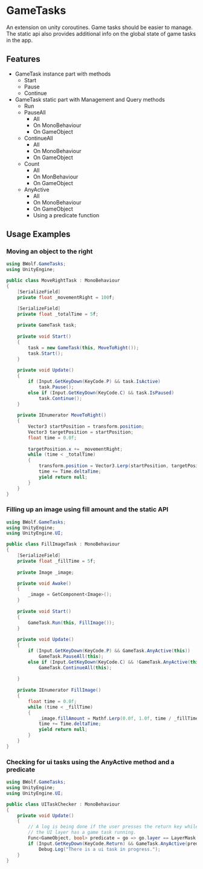 # GameTasks

An extension on unity coroutines. Game tasks should be easier to manage. The static 
api also provides additional info on the global state of game tasks in the app.

## Features
- GameTask instance part with methods
  - Start
  - Pause
  - Continue
- GameTask static part with Management and Query methods
  - Run
  - PauseAll
    - All
    - On MonoBehaviour
    - On GameObject
  - ContinueAll
    - All
    - On MonoBehaviour
    - On GameObject
  - Count
    - All
    - On MonBehaviour
    - On GameObject
  - AnyActive
    - All
    - On MonoBehaviour
    - On GameObject
    - Using a predicate function

## Usage Examples
### Moving an object to the right
```c#
using BWolf.GameTasks;
using UnityEngine;

public class MoveRightTask : MonoBehaviour
{
    [SerializeField]
    private float _movementRight = 100f;

    [SerializeField]
    private float _totalTime = 5f;
    
    private GameTask task;
    
    private void Start()
    {
        task = new GameTask(this, MoveToRight());
        task.Start();
    }
    
    private void Update()
    {
        if (Input.GetKeyDown(KeyCode.P) && task.IsActive)
            task.Pause();
        else if (Input.GetKeyDown(KeyCode.C) && task.IsPaused)
            task.Continue();
    }
    
    private IEnumerator MoveToRight()
    {
        Vector3 startPosition = transform.position;
        Vector3 targetPosition = startPosition;
        float time = 0.0f;
        
        targetPosition.x += _movementRight;
        while (time < _totalTime)
        {
            transform.position = Vector3.Lerp(startPosition, targetPosition, time / _totalTime);
            time += Time.deltaTime;
            yield return null;
        }
    }
}
```
### Filling up an image using fill amount and the static API
```c#
using BWolf.GameTasks;
using UnityEngine;
using UnityEngine.UI;

public class FillImageTask : MonoBehaviour
{
    [SerializeField]
    private float _fillTime = 5f;
    
    private Image _image;

    private void Awake()
    {
        _image = GetComponent<Image>();
    }
    
    private void Start()
    {
        GameTask.Run(this, FillImage());
    }
    
    private void Update()
    {
        if (Input.GetKeyDown(KeyCode.P) && GameTask.AnyActive(this))
            GameTask.PauseAll(this);
        else if (Input.GetKeyDown(KeyCode.C) && !GameTask.AnyActive(this))
            GameTask.ContinueAll(this);
            
    }
    
    private IEnumerator FillImage()
    {
        float time = 0.0f;
        while (time < _fillTime)
        {
            _image.fillAmount = Mathf.Lerp(0.0f, 1.0f, time / _fillTime);
            time += Time.deltaTime;
            yield return null;
        }
    }
}
```
### Checking for ui tasks using the AnyActive method and a predicate
```c#
using BWolf.GameTasks;
using UnityEngine;
using UnityEngine.UI;

public class UITaskChecker : MonoBehaviour
{
    private void Update()
    {
        // A log is being done if the user presses the return key while a game object on
        // the UI layer has a game task running.
        Func<GameObject, bool> predicate = go => go.layer == LayerMask.NameToLayer("UI");
        if (Input.GetKeyDown(KeyCode.Return) && GameTask.AnyActive(predicate))
            Debug.Log("There is a ui task in progress.");
    }
}
```

